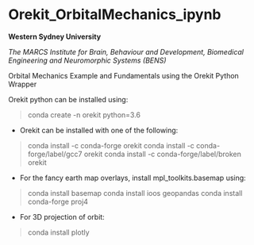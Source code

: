 # Orekit_OrbitalMechanics_ipynb

**Western Sydney University** 

*The MARCS Institute for Brain, Behaviour and Development, Biomedical Engineering and Neuromorphic Systems (BENS)* 

Orbital Mechanics Example and Fundamentals using the Orekit Python Wrapper 


Orekit python can be installed using:

>conda create -n orekit python=3.6


 - Orekit can be installed with one of the following:

>conda install -c conda-forge orekit
>conda install -c conda-forge/label/gcc7 orekit
>conda install -c conda-forge/label/broken orekit 


 - For the fancy earth map overlays, install mpl_toolkits.basemap using:

>conda install basemap 
>conda install ioos geopandas 
>conda install conda-forge proj4

 - For 3D projection of orbit:

>conda install plotly


